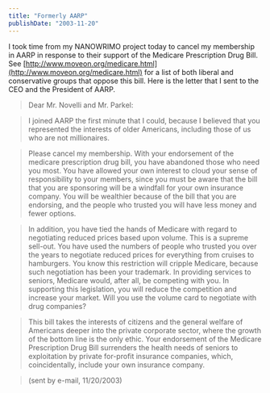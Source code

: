 ```yaml
---
title: "Formerly AARP"
publishDate: "2003-11-20"
---
```


I took time from my NANOWRIMO project today to cancel my membership in AARP in response to their support of the Medicare Prescription Drug Bill. See [http://www.moveon.org/medicare.html](http://www.moveon.org/medicare.html) for a list of both liberal and conservative groups that oppose this bill. Here is the letter that I sent to the CEO and the President of AARP.

> Dear Mr. Novelli and Mr. Parkel:

> I joined AARP the first minute that I could, because I believed that you represented the interests of older Americans, including those of us who are not millionaires.

> Please cancel my membership. With your endorsement of the medicare prescription drug bill, you have abandoned those who need you most. You have allowed your own interest to cloud your sense of responsibility to your members, since you must be aware that the bill that you are sponsoring will be a windfall for your own insurance company. You will be wealthier because of the bill that you are endorsing, and the people who trusted you will have less money and fewer options.

<!--more-->

> In addition, you have tied the hands of Medicare with regard to negotiating reduced prices based upon volume. This is a supreme sell-out. You have used the numbers of people who trusted you over the years to negotiate reduced prices for everything from cruises to hamburgers. You know this restriction will cripple Medicare, because such negotiation has been your trademark. In providing services to seniors, Medicare would, after all, be competing with you. In supporting this legislation, you will reduce the competition and increase your market. Will you use the volume card to negotiate with drug companies?

> This bill takes the interests of citizens and the general welfare of Americans deeper into the private corporate sector, where the growth of the bottom line is the only ethic. Your endorsement of the Medicare Prescription Drug Bill surrenders the health needs of seniors to exploitation by private for-profit insurance companies, which, coincidentally, include your own insurance company.

> (sent by e-mail, 11/20/2003)
